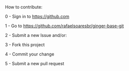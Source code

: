 How to contribute:


0 - Sign in to https://github.com

1 - Go to https://github.com/rafaelsoaresbr/ginger-base-git

2 - Submit a new Issue and/or:

3 - Fork this project

4 - Commit your change

5 - Submit a new pull request
